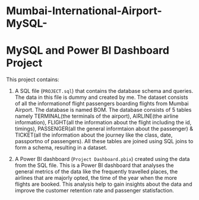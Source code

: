# Mumbai-International-Airport-MySQL-
# MySQL and Power BI Dashboard Project

This project contains:
1. A SQL file (`PROJECT.sql`) that contains the database schema and queries.
   The data in this file is dummy and created by me. The dataset consists of all the informationof flight passengers boarding flights from Mumbai Airport.
   The database is named BOM.
   The database consists of 5 tables namely
   TERMINAL(the terminals of the airport),
   AIRLINE(the airline information),
   FLIGHT(all the information about the flight including the id, timings),
   PASSENGER(all the general informtaion about the passenger) &
   TICKET(all the information about the journey like the class, date, passportno of passengers).
   All these tables are joined using SQL joins to form a schema, resulting in a dataset.







   
3. A Power BI dashboard (`Project Dashboard.pbix`) created using the data from the SQL file.
   This is a Power BI dashboard that analyses the general metrics of the data like the frequently travelled places, the airlines that are majorly opted, the time of the year when the more 
   flights are booked.
   This analysis help to gain insights about the data and improve the customer retention rate and passenger statisfaction.

